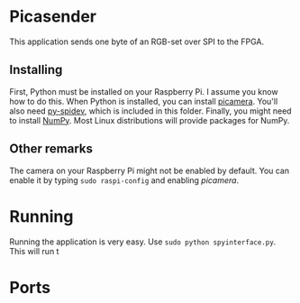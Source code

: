 # Picasender
This application sends one byte of an RGB-set over SPI to the FPGA.
## Installing
First, Python must be installed on your Raspberry Pi. I assume you know how to do this.
When Python is installed, you can install [picamera](https://picamera.readthedocs.org/en/release-1.10/install2.html). You'll also need [py-spidev](https://github.com/doceme/py-spidev), which is included in this folder. Finally, you might need to install [NumPy](http://docs.scipy.org/doc/numpy/user/install.html). Most Linux distributions will provide packages for NumPy.

## Other remarks
The camera on your Raspberry Pi might not be enabled by default. You can enable it by typing `sudo raspi-config` and enabling *picamera*.

# Running
Running the application is very easy. Use `sudo python spyinterface.py`. This will run t

# Ports


